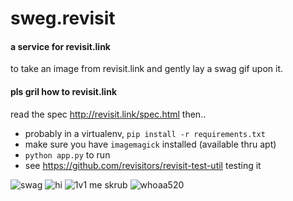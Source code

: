 sweg.revisit
============

#### a service for revisit.link
to take an image from revisit.link and gently lay a swag gif upon it. 


#### pls gril how to revisit.link
read the spec http://revisit.link/spec.html 
then..
*    probably in a virtualenv, ``` pip install -r requirements.txt ```
*    make sure you have ``` imagemagick ``` installed (available thru apt)
*    ``` python app.py ``` to run
*    see https://github.com/revisitors/revisit-test-util testing it

![swag](http://i.imgur.com/gpzq3yN.gif)
![hi](http://i.imgur.com/I6XncIA.gif)
![1v1 me skrub](http://i.imgur.com/QW6ICC1.gif)
![whoaa520](https://dl.dropboxusercontent.com/u/1913694/whoaa.gif)
